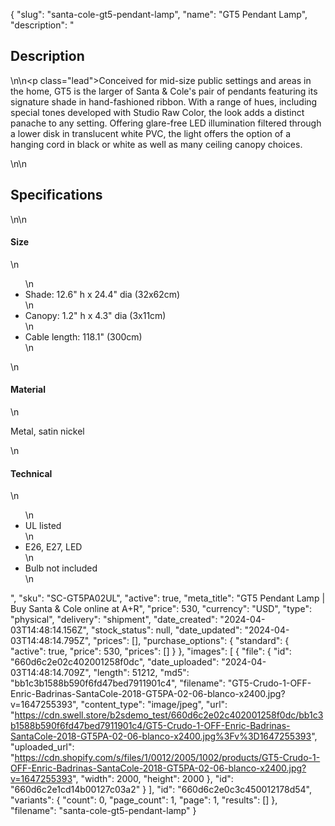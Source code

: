{
  "slug": "santa-cole-gt5-pendant-lamp",
  "name": "GT5 Pendant Lamp",
  "description": "<h2>Description</h2>\n<!-- split -->\n<p class=\"lead\">Conceived for mid-size public settings and areas in the home, GT5 is the larger of Santa &amp; Cole's pair of pendants featuring its signature shade in hand-fashioned ribbon. With a range of hues, including special tones developed with Studio Raw Color, the look adds a distinct panache to any setting. Offering glare-free LED illumination filtered through a lower disk in translucent white PVC, the light offers the option of a hanging cord in black or white as well as many ceiling canopy choices.</p>\n<!-- split -->\n<h2>Specifications</h2>\n<!-- split -->\n<h4>Size</h4>\n<ul>\n<li>Shade: 12.6\" h x 24.4\" dia (32x62cm)</li>\n<li>Canopy: 1.2\" h x 4.3\" dia (3x11cm)</li>\n<li>Cable length: 118.1\" (300cm)</li>\n</ul>\n<h4>Material</h4>\n<p>Metal, satin nickel</p>\n<h4>Technical</h4>\n<ul>\n<li>UL listed</li>\n<li>E26, E27, LED</li>\n<li>Bulb not included</li>\n</ul>",
  "sku": "SC-GT5PA02UL",
  "active": true,
  "meta_title": "GT5 Pendant Lamp | Buy Santa & Cole online at A+R",
  "price": 530,
  "currency": "USD",
  "type": "physical",
  "delivery": "shipment",
  "date_created": "2024-04-03T14:48:14.156Z",
  "stock_status": null,
  "date_updated": "2024-04-03T14:48:14.795Z",
  "prices": [],
  "purchase_options": {
    "standard": {
      "active": true,
      "price": 530,
      "prices": []
    }
  },
  "images": [
    {
      "file": {
        "id": "660d6c2e02c402001258f0dc",
        "date_uploaded": "2024-04-03T14:48:14.709Z",
        "length": 51212,
        "md5": "bb1c3b1588b590f6fd47bed7911901c4",
        "filename": "GT5-Crudo-1-OFF-Enric-Badrinas-SantaCole-2018-GT5PA-02-06-blanco-x2400.jpg?v=1647255393",
        "content_type": "image/jpeg",
        "url": "https://cdn.swell.store/b2sdemo_test/660d6c2e02c402001258f0dc/bb1c3b1588b590f6fd47bed7911901c4/GT5-Crudo-1-OFF-Enric-Badrinas-SantaCole-2018-GT5PA-02-06-blanco-x2400.jpg%3Fv%3D1647255393",
        "uploaded_url": "https://cdn.shopify.com/s/files/1/0012/2005/1002/products/GT5-Crudo-1-OFF-Enric-Badrinas-SantaCole-2018-GT5PA-02-06-blanco-x2400.jpg?v=1647255393",
        "width": 2000,
        "height": 2000
      },
      "id": "660d6c2e1cd14b00127c03a2"
    }
  ],
  "id": "660d6c2e0c3c450012178d54",
  "variants": {
    "count": 0,
    "page_count": 1,
    "page": 1,
    "results": []
  },
  "filename": "santa-cole-gt5-pendant-lamp"
}